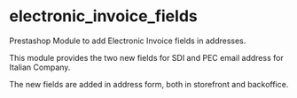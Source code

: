 # electronic_invoice_fields

Prestashop Module to add Electronic Invoice fields in addresses.

This module provides the two new fields for SDI and PEC email address for Italian Company.

The new fields are added in address form, both in storefront and backoffice.
